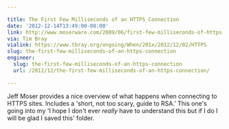 ```yaml
---

title: The First Few Milliseconds of an HTTPS Connection
date: '2012-12-14T13:49:00-08:00'
link: http://www.moserware.com/2009/06/first-few-milliseconds-of-https.html
via: Tim Bray
vialink: https://www.tbray.org/ongoing/When/201x/2012/12/02/HTTPS
slug: the-first-few-milliseconds-of-an-https-connection
engineer:
  slug: the-first-few-milliseconds-of-an-https-connection
  url: /2012/12/the-first-few-milliseconds-of-an-https-connection/

---
```


Jeff Moser provides a nice overview of what happens when connecting to HTTPS sites. Includes a 'short, not too scary, guide to RSA.' This one's going into my 'I hope I don't ever *really* have to understand this but if I do I will be glad I saved this' folder.
